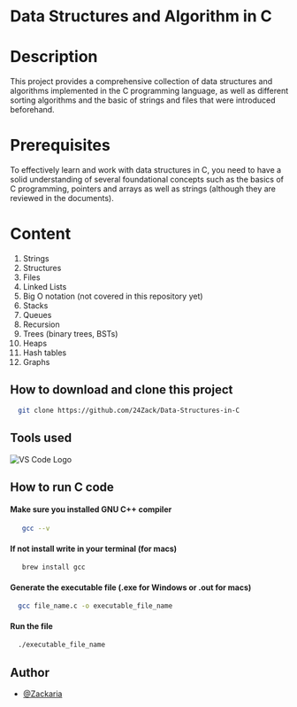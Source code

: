 
# Data Structures and Algorithm in C

# Description

This project provides a comprehensive collection of data structures and algorithms implemented in the C programming language, as well as different sorting algorithms and the basic of strings and files that were introduced beforehand.

# Prerequisites
To effectively learn and work with data structures in C, you need to have a solid understanding of several foundational concepts such as the basics of C programming, pointers and arrays as well as strings (although they are reviewed in the documents). 
# Content
1. Strings
2. Structures
3. Files
4. Linked Lists
5. Big O notation (not covered in this repository yet)
6. Stacks
7. Queues
8. Recursion
9. Trees (binary trees, BSTs)
10. Heaps
11. Hash tables
12. Graphs

## How to download and clone this project
```bash
  git clone https://github.com/24Zack/Data-Structures-in-C

```

## Tools used
![VS Code Logo](https://code.visualstudio.com/assets/images/code-stable.png)

## How to run C code

#### Make sure you installed GNU C++ compiler

```bash
   gcc --v
```
#### If not install write in your terminal (for macs)

```bash
   brew install gcc
```
#### Generate the executable file (.exe for Windows or .out for macs)

```bash
  gcc file_name.c -o executable_file_name
```

#### Run the file

```bash
  ./executable_file_name
```

## Author

- [@Zackaria](https://github.com/24Zack)
